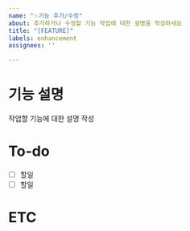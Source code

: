 ```yaml
---
name: "✨기능 추가/수정"
about: 추가하거나 수정할 기능 작업에 대한 설명을 작성하세요
title: "[FEATURE]"
labels: enhancement
assignees: ''

---
```


# 기능 설명
작업할 기능에 대한 설명 작성

# To-do
- [ ] 할일
- [ ] 할일

# ETC
